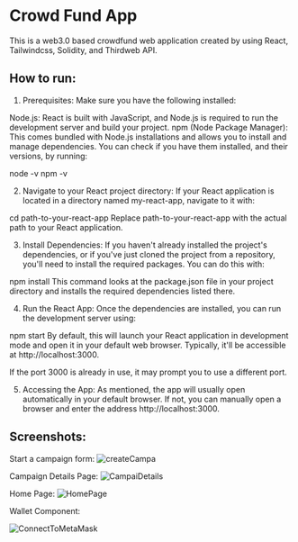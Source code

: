 # Crowd Fund App

This is a web3.0 based crowdfund web application created by using React, Tailwindcss, Solidity, and Thirdweb API.

## How to run:
1. Prerequisites:
Make sure you have the following installed:

Node.js: React is built with JavaScript, and Node.js is required to run the development server and build your project.
npm (Node Package Manager): This comes bundled with Node.js installations and allows you to install and manage dependencies.
You can check if you have them installed, and their versions, by running:

  node -v
  npm -v

2. Navigate to your React project directory:
If your React application is located in a directory named my-react-app, navigate to it with:

  cd path-to-your-react-app
Replace path-to-your-react-app with the actual path to your React application.

3. Install Dependencies:
If you haven't already installed the project's dependencies, or if you've just cloned the project from a repository, you'll need to install the required packages. You can do this with:

  npm install
This command looks at the package.json file in your project directory and installs the required dependencies listed there.

4. Run the React App:
Once the dependencies are installed, you can run the development server using:

  npm start
By default, this will launch your React application in development mode and open it in your default web browser. Typically, it'll be accessible at http://localhost:3000.

If the port 3000 is already in use, it may prompt you to use a different port.

5. Accessing the App:
As mentioned, the app will usually open automatically in your default browser. If not, you can manually open a browser and enter the address http://localhost:3000.

## Screenshots:

Start a campaign form:
![createCampa](https://github.com/lwtcxy/crowdfundApp/assets/45551363/2baade3c-b8d4-4073-9101-a0bf2ea75b00)

Campaign Details Page:
![CampaiDetails](https://github.com/lwtcxy/crowdfundApp/assets/45551363/c121badc-646b-446b-bbf9-2bef65998122)

Home Page:
![HomePage](https://github.com/lwtcxy/crowdfundApp/assets/45551363/bb96e9de-3f0d-4673-ac8d-81bb2580a686)

Wallet Component:

![ConnectToMetaMask](https://github.com/lwtcxy/crowdfundApp/assets/45551363/f98226d2-252b-4add-9504-11ec0b1d8565)

